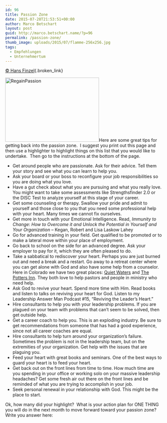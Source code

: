 ```yaml
---
id: 96
title: Passion Zone
date: 2015-07-28T21:53:51+00:00
author: Marco Betschart
layout: post
guid: http://marco.betschart.name/?p=96
permalink: /passion-zone/
thumb_image: uploads/2015/07/flamme-256x256.jpg
tags:
  - Empfehlungen
  - Unternehmertum
---
```

[© Hans Finzel](http://www.hansfinzel.com/passion-zone/){.broken_link}

<img class=" size-medium wp-image-97 alignleft" src="http://blog.marco.betschart.nameuploads/2015/07/RegainPassion-300x205.png" alt="RegainPassion" width="300" height="205" srcset="uploads/2015/07/RegainPassion-300x205.png 300w, uploads/2015/07/RegainPassion-192x131.png 192w, uploads/2015/07/RegainPassion.png 576w" sizes="(max-width: 300px) 100vw, 300px" />Here are some great tips for getting back into the passion zone.  I suggest you print out this page and then use a highlighter to highlight things on this list that you would like to undertake.  Then go to the instructions at the bottom of the page.

  * Get around people who are passionate. Ask for their advice. Tell them your story and see what you can learn to help you.
  * Ask your board or your boss to reconfigure your job responsibilities so you are doing what you love.
  * Have a gut check about what you are pursuing and what you really love. You might want to take some assessments like Strengthsfinder 2.0 or the DISC Test to analyze yourself at this stage of your career.
  * Get some counseling or therapy. Swallow your pride and admit to yourself and those close to you that you need some professional help with your heart. Many times we cannot fix ourselves.
  * Get more in touch with your Emotional Intelligence. Read, _Immunity to Change_: _How to Overcome it and Unlock the Potential in Yourself and Your Organization_ – Kegan, Robert and Lisa Laskow Lahey
  * Go for advanced training in your field. Get qualified to be promoted or to make a lateral move within your place of employment.
  * Go back to school on the side for an advanced degree. Ask your employer to pay for it, which they are often pleased to do.
  * Take a sabbatical to rediscover your heart. Perhaps you are just burned out and need a break and a restart. Go away to a retreat center where you can get alone with God and also have some help from a counselor. Here in Colorado we have two great places: [Quiet Waters](http://qwaters.org/) and [The Potters Inn](http://www.pottersinn.com/). They both love to help pastors and people in ministry who need help.
  * Ask God to revive your heart. Spend more time with Him. Read books and listen to talks on reviving your heart for God. Listen to my Leadership Answer Man Podcast #15, “Reviving the Leader’s Heart.”
  * Hire consultants to help you with your leadership problems. If you are plagued on your team with problems that can’t seem to be solved, then get outside help.
  * Get a career coach to help you. This is an exploding industry. Be sure to get recommendations from someone that has had a good experience, since not all career coaches are equal.
  * Hire consultants to help turn around your organization’s failure. Sometimes the problem is not in the leadership team, but on the extremities of your organization. Get help with the issues that are plaguing you.
  * Feed your heart with great books and seminars. One of the best ways to guard your heart is to feed your heart.
  * Get back out on the front lines from time to time. How much time are you spending in your office or working solo on your massive leadership headaches? Get some fresh air out there on the front lines and be reminded of what you are trying to accomplish in your job.
  * Seek personal renewal in your relationship with God. This might be the place to start.

Ok, how many did your highlight?  What is your action plan for ONE THING you will do in the next month to move forward toward your passion zone?   Write you answer here: